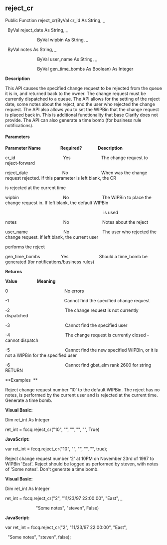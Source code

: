 reject_cr
---------

Public Function reject_cr(ByVal cr_id As String, _

  ByVal reject_date As String, _

                          ByVal wipbin As String, _

  ByVal notes As String, _

                          ByVal user_name As String, _

                          ByVal gen_time_bombs As Boolean) As Integer

**Description**

This API causes the specified change request to be rejected from the queue it is in, and returned back to the owner. The change request must be currently dispatched to a queue. The API allows for the setting of the reject date, some notes about the reject, and the user who rejected the change request. The API also allows you to set the WIPBin that the change request is placed back in. This is additional functionality that base Clarify does not provide. The API can also generate a time bomb (for business rule notifications).

#### Parameters
**Parameter Name**                **Required?**             **Description**

cr_id                                       Yes                         The change request to reject-forward

reject_date                            No                           When was the change request rejected. If this parameter is left blank, the CR

is rejected at the current time

wipbin                                    No                           The WIPBin to place the change request in. If left blank, the default WIPBin

                                                                                is used

notes                                      No                           Notes about the reject

user_name                             No                           The user who rejected the change request. If left blank, the current user

performs the reject

gen_time_bombs                 Yes                         Should a time_bomb be generated (for notifications/business rules)

**Returns**

**Value**                **Meaning**

0                                              No errors

-1                                             Cannot find the specified change request

-2                                             The change request is not currently dispatched

-3                                             Cannot find the specified user

-4                                             The change request is currently closed - cannot dispatch

-5                                             Cannot find the new specified WIPBin, or it is not a WIPBin for the specified user

-6                                             Cannot find gbst_elm rank 2600 for string RETURN

**Examples  **

 Reject change request number '10' to the default WIPBin. The reject has no notes, is performed by the current user and is rejected at the current time. Generate a time bomb.

**Visual Basic:**

Dim ret_int As Integer

ret_int = fccq.reject_cr("10", "", "", "", "", True)

**JavaScript:**

var ret_int = fccq.reject_cr("10", "", "", "", "", true);

 Reject change request number '2' at 10PM on November 23rd of 1997 to WIPBin 'East'. Reject should be logged as performed by steven, with notes of 'Some notes'. Don't generate a time bomb.

**Visual Basic:**

Dim ret_int As Integer

ret_int = fccq.reject_cr("2", "11/23/97 22:00:00", "East", _

                         "Some notes", "steven", False)

**JavaScript:**

var ret_int = fccq.reject_cr("2", "11/23/97 22:00:00", "East",

  "Some notes", "steven", false);